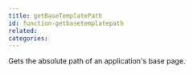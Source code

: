 ```yaml
---
title: getBaseTemplatePath
id: function-getbasetemplatepath
related:
categories:
---
```


Gets the absolute path of an application's base page.